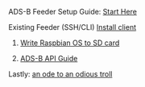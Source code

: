 ADS-B Feeder Setup Guide: 
<a href="https://github.com/adsb-related-code/how-to-setup-community-adsb-feeder/wiki/Guide:-How-to-setup-a-community-ADSB-Feeder-Receiver">Start Here</a>

Existing Feeder (SSH/CLI)
<a href="https://github.com/adsbfi/adsb-fi-scripts">Install client<a/>


1. <a href="https://github.com/adsb-related-code/how-to-setup-community-adsb-feeder/wiki/How-to-write-Raspbian-OS-to-SD-card-using-Imager">Write Raspbian OS to SD card</a>

2. <a href="https://github.com/adsb-related-code/how-to-setup-community-adsb-feeder/wiki/ADSB-Data-API-Usage-Guide">ADS-B API Guide</a>

Lastly: <a href="https://github.com/adsb-related-code/how-to-setup-community-adsb-feeder/wiki/Ode-to-derpy-kat-troll">an ode to an odious troll</a>
